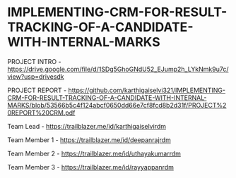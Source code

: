 # IMPLEMENTING-CRM-FOR-RESULT-TRACKING-OF-A-CANDIDATE-WITH-INTERNAL-MARKS

PROJECT INTRO - https://drive.google.com/file/d/1SDg5GhoGNdU52_EJump2h_LYkNmk9u7c/view?usp=drivesdk

PROJECT REPORT - https://github.com/karthigaiselvi321/IMPLEMENTING-CRM-FOR-RESULT-TRACKING-OF-A-CANDIDATE-WITH-INTERNAL-MARKS/blob/53566b5c4f124abcf0650dd66e7cf8fcd8b2d31f/PROJECT%20REPORT%20CRM.pdf

 
Team Lead - https://trailblazer.me/id/karthigaiselvirdm

Team Member 1 - https://trailblazer.me/id/deepanrajrdm

Team Member 2 - https://trailblazer.me/id/uthayakumarrdm

Team Member 3 - https://trailblazer.me/id/rayyappanrdm

